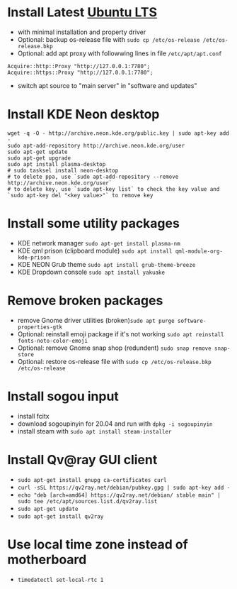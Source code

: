 # Install Latest [Ubuntu LTS](https://ubuntu.com/download/desktop)
- with minimal installation and property driver
- Optional: backup os-release file with `sudo cp /etc/os-release /etc/os-release.bkp`
- Optional: add apt proxy with followwing lines in file `/etc/apt/apt.conf`
```
Acquire::http::Proxy "http://127.0.0.1:7780";
Acquire::https::Proxy "http://127.0.0.1:7780";
```
- switch apt source to "main server" in "software and updates"

# Install KDE Neon desktop
```
wget -q -O - http://archive.neon.kde.org/public.key | sudo apt-key add -
sudo apt-add-repository http://archive.neon.kde.org/user
sudo apt-get update
sudo apt-get upgrade
sudo apt install plasma-desktop
# sudo tasksel install neon-desktop
# to delete ppa, use `sudo apt-add-repository --remove http://archive.neon.kde.org/user`
# to delete key, use `sudo apt-key list` to check the key value and `sudo apt-key del "<key value>"` to remove key
```
# Install some utility packages
- KDE network manager `sudo apt-get install plasma-nm`
- KDE qml prison (clipboard module) `sudo apt install qml-module-org-kde-prison`
- KDE NEON Grub theme `sudo apt install grub-theme-breeze`
- KDE Dropdown console `sudo apt install yakuake`

# Remove broken packages
- remove Gnome driver utilities (broken)`sudo apt purge software-properties-gtk`
- Optional: reinstall emoji package if it's not working `sudo apt reinstall fonts-noto-color-emoji`
- Optional: remove Gnome snap shop (redundent) `sudo snap remove snap-store`
- Optional: restore os-release file with `sudo cp /etc/os-release.bkp /etc/os-release`

# Install sogou input
- install fcitx
- download sogoupinyin for 20.04 and run with `dpkg -i sogoupinyin`
- install steam with `sudo apt install steam-installer`

# Install Qv@ray GUI client
- `sudo apt-get install gnupg ca-certificates curl`
- `curl -sSL https://qv2ray.net/debian/pubkey.gpg | sudo apt-key add -`
- `echo "deb [arch=amd64] https://qv2ray.net/debian/ stable main" | sudo tee /etc/apt/sources.list.d/qv2ray.list`
- `sudo apt-get update`
- `sudo apt-get install qv2ray`

# Use local time zone instead of motherboard
- `timedatectl set-local-rtc 1`
